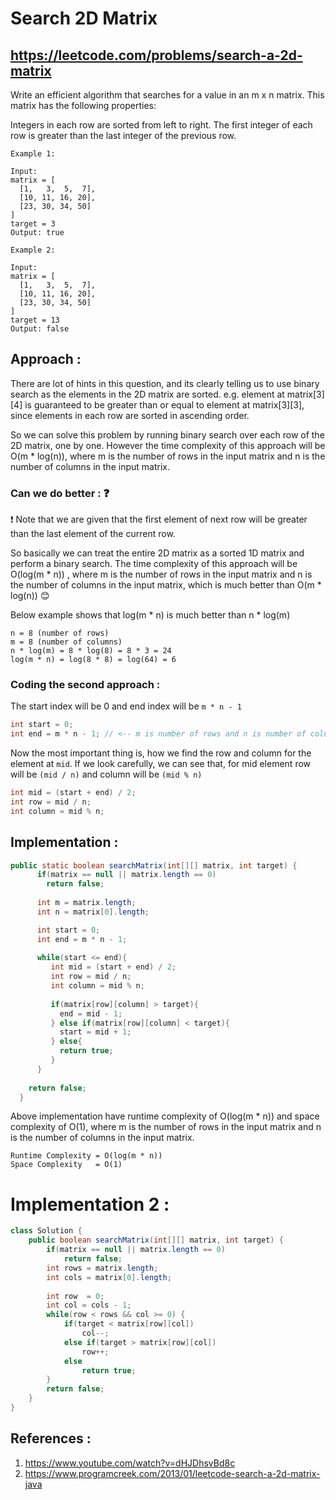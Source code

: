 # Search 2D Matrix
## https://leetcode.com/problems/search-a-2d-matrix

Write an efficient algorithm that searches for a value in an m x n matrix. This matrix has the following properties:

Integers in each row are sorted from left to right.
The first integer of each row is greater than the last integer of the previous row.
```
Example 1:

Input:
matrix = [
  [1,   3,  5,  7],
  [10, 11, 16, 20],
  [23, 30, 34, 50]
]
target = 3
Output: true

Example 2:

Input:
matrix = [
  [1,   3,  5,  7],
  [10, 11, 16, 20],
  [23, 30, 34, 50]
]
target = 13
Output: false
```

## Approach :
There are lot of hints in this question, and its clearly telling us to use binary search as the elements in the 2D matrix are sorted.
e.g. element at matrix[3][4] is guaranteed to be greater than or equal to element at matrix[3][3], since elements in each row are sorted in ascending order.

So we can solve this problem by running binary search over each row of the 2D matrix, one by one. However the time complexity of this approach will be O(m * log(n)), where m is the number of rows in the input matrix and n is the number of columns in the input matrix.

### Can we do better : ❓

❗️ Note that we are given that the first element of next row will be greater than the last element of the current row. 

So basically we can treat the entire 2D matrix as a sorted 1D matrix and perform a binary search. 
The time complexity of this approach will be O(log(m * n)) , where m is the number of rows in the input matrix and n is the number of columns in the input matrix, which is much better than O(m * log(n)) 😊

Below example shows that log(m * n) is much better than n * log(m)
```
n = 8 (number of rows)
m = 8 (number of columns)
n * log(m) = 8 * log(8) = 8 * 3 = 24
log(m * n) = log(8 * 8) = log(64) = 6

```
### Coding the second approach : 

The start index will be 0 and end index will be `m * n - 1`

```java
int start = 0;
int end = m * n - 1; // <-- m is number of rows and n is number of columns

```
Now the most important thing is, how we find the row and column for the element at `mid`.
If we look carefully, we can see that, for mid element row will be `(mid / n)` and column will be `(mid % n)`

```java
int mid = (start + end) / 2;
int row = mid / n;
int column = mid % n;
```

## Implementation : 

```java
public static boolean searchMatrix(int[][] matrix, int target) {
      if(matrix == null || matrix.length == 0)
        return false;  
        
      int m = matrix.length;
      int n = matrix[0].length;

      int start = 0;
      int end = m * n - 1;
       
      while(start <= end){
         int mid = (start + end) / 2;
         int row = mid / n;
         int column = mid % n;
          
         if(matrix[row][column] > target){
           end = mid - 1;
         } else if(matrix[row][column] < target){
           start = mid + 1;
         } else{
           return true;
         }
      }
        
    return false;
  }
```
Above implementation have runtime complexity of O(log(m * n)) and space complexity of O(1), where m is the number of rows in the input matrix and n is the number of columns in the input matrix.

```
Runtime Complexity = O(log(m * n))
Space Complexity   = O(1)
```

# Implementation 2 :
```java
class Solution {
    public boolean searchMatrix(int[][] matrix, int target) {
        if(matrix == null || matrix.length == 0)
            return false;
        int rows = matrix.length;
        int cols = matrix[0].length;
        
        int row  = 0;
        int col = cols - 1;
        while(row < rows && col >= 0) {
            if(target < matrix[row][col])
                col--;
            else if(target > matrix[row][col])
                row++;
            else 
                return true;
        }
        return false;
    }
}
```

## References :
1. https://www.youtube.com/watch?v=dHJDhsvBd8c
2. https://www.programcreek.com/2013/01/leetcode-search-a-2d-matrix-java
